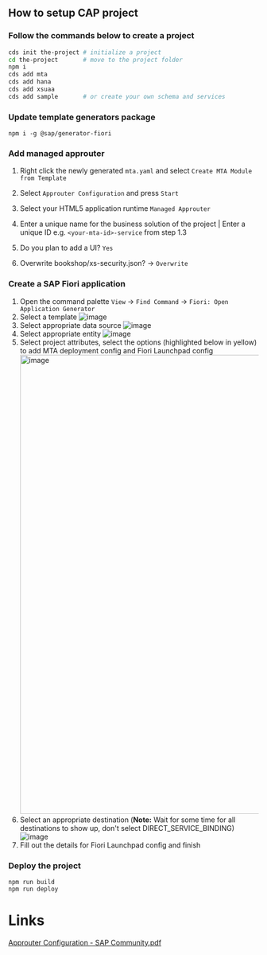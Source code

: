 ## How to setup CAP project 

### Follow the commands below to create a project
  ```bash
  cds init the-project # initialize a project
  cd the-project       # move to the project folder
  npm i
  cds add mta
  cds add hana
  cds add xsuaa
  cds add sample       # or create your own schema and services
  ```

### Update template generators package
 ```
 npm i -g @sap/generator-fiori
 ```

### Add managed approuter

1. Right click the newly generated `mta.yaml` and select `Create MTA Module from Template` 
    
2. Select `Approuter Configuration` and press `Start`

3. Select your HTML5 application runtime `Managed Approuter`

4. Enter a unique name for the business solution of the project | Enter a unique ID e.g. `<your-mta-id>-service` from step 1.3

5. Do you plan to add a UI? `Yes`

6. Overwrite bookshop/xs-security.json? -> `Overwrite`

### Create a SAP Fiori application

1. Open the command palette `View` -> `Find Command` -> `Fiori: Open Application Generator`
2. Select a template
   ![image](https://github.com/user-attachments/assets/953380c2-57c5-41b1-abba-d54d3108c2de)
3. Select appropriate data source
   ![image](https://github.com/user-attachments/assets/95a7d176-422e-49e8-960e-570be1d3c220)
4. Select appropriate entity
   ![image](https://github.com/user-attachments/assets/99a06e6d-8a0c-4823-9c46-3be0968407a3)
5. Select project attributes, select the options (highlighted below in yellow) to add MTA deployment config and Fiori Launchpad config
   <img width="923" alt="image" src="https://github.com/user-attachments/assets/32a6e05f-8d4a-4186-95b6-dc14fa38ae23">
6. Select an appropriate destination (**Note:** Wait for some time for all destinations to show up, don't select DIRECT_SERVICE_BINDING)
   ![image](https://github.com/user-attachments/assets/519bc46e-a08d-4400-b5cb-1538fd1b8d84)
7. Fill out the details for Fiori Launchpad config and finish

### Deploy the project

```
npm run build
npm run deploy
```

# Links

[Approuter Configuration - SAP Community.pdf](https://github.com/aashishksahu/SAP-BTP-Notes/blob/caf4ed13b49a358abd431a1f9f0b258cc2239629/Res/Approuter%20Configuration%20-%20SAP%20Community.pdf)

